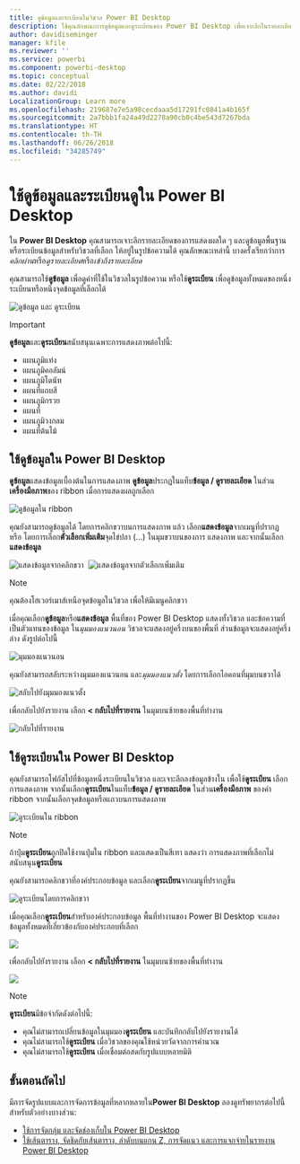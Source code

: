 ```yaml
---
title: ดูข้อมูลและระเบียนในวิชวล Power BI Desktop
description: ใช้คุณลักษณะการดูข้อมูลและดูระเบียนของ Power BI Desktop เพื่อเจาะลึกในรายละเอียด
author: davidiseminger
manager: kfile
ms.reviewer: ''
ms.service: powerbi
ms.component: powerbi-desktop
ms.topic: conceptual
ms.date: 02/22/2018
ms.author: davidi
LocalizationGroup: Learn more
ms.openlocfilehash: 219687e7e5a98cecdaaa5d17291fc0841a4b165f
ms.sourcegitcommit: 2a7bbb1fa24a49d2278a90cb0c4be543d7267bda
ms.translationtype: HT
ms.contentlocale: th-TH
ms.lasthandoff: 06/26/2018
ms.locfileid: "34285749"
---
```

# <a name="use-see-data-and-see-records-in-power-bi-desktop"></a>ใช้ดูข้อมูลและระเบียนดูใน Power BI Desktop
ใน **Power BI Desktop** คุณสามารถเจาะลึกรายละเอียดของการแสดงผลใด ๆ และดูข้อมูลพื้นฐานหรือระเบียนข้อมูลสำหรับวิชวลที่เลือก ให้อยู่ในรูปข้อความได้ คุณลักษณะเหล่านี้ บางครั้งเรียกว่าการ*คลิกผ่าน*หรือ*ดูรายละเอียด*หรือ*เข้าถึงรายละเอียด*

คุณสามารถใช้**ดูข้อมูล** เพื่อดูค่าที่ใช้ในวิชวลในรูปข้อความ หรือใช้**ดูระเบียน** เพื่อดูข้อมูลทั้งหมดของหนึ่งระเบียนหรือหนึ่งจุดข้อมูลที่เลือกได้ 

![ดูข้อมูล และ ดูระเบียน](media/desktop-see-data-see-records/see-data-record.png)

>[!IMPORTANT]
>**ดูข้อมูล**และ**ดูระเบียน**สนับสนุนเฉพาะการแสดงภาพต่อไปนี้:
>  - แผนภูมิแท่ง
>  - แผนภูมิคอลัมน์
>  - แผนภูมิโดนัท
>  - แผนที่แถบสี
>  - แผนภูมิกรวย
>  - แผนที่
>  - แผนภูมิวงกลม
>  - แผนที่ต้นไม้

## <a name="use-see-data-in-power-bi-desktop"></a>ใช้ดูข้อมูลใน Power BI Desktop

**ดูข้อมูล**แสดงข้อมูลเบื้องต้นในการแสดงภาพ **ดูข้อมูล**ประกฏในแท็บ**ข้อมูล / ดูรายละเอียด** ในส่วน**เครื่องมือภาพ**ของ ribbon เมื่อการแสดงผลถูกเลือก

![ดูข้อมูลใน ribbon](media/desktop-see-data-see-records/see-data1.png)

คุณยังสามารถดูข้อมูลได้ โดยการคลิกขวาบนการแสดงภาพ แล้ว เลือก**แสดงข้อมูล**จากเมนูที่ปรากฏ หรือ โดยการเลือก**ตัวเลือกเพิ่มเติม**จุดไข่ปลา (...) ในมุมขวาบนของการ แสดงภาพ และจากนั้นเลือก**แสดงข้อมูล**

![แสดงข้อมูลจากคลิกขวา](media/desktop-see-data-see-records/see-data2.png)&nbsp;&nbsp;![แสดงข้อมูลจากตัวเลือกเพิ่มเติม](media/desktop-see-data-see-records/see-data3.png)

> [!NOTE]
> คุณต้องโฮเวอร์เมาส์เหนือจุดข้อมูลในวิชวล เพื่อให้มีเมนูคลิกขวา

เมื่อคุณเลือก**ดูข้อมูล**หรือ**แสดงข้อมูล** พื้นที่ของ Power BI Desktop แสดงทั้งวิชวล และข้อความที่เป็นตัวแทนของข้อมูล ใน*มุมมองแนวนอน* วิชวลจะแสดงอยู่ครึ่งบนของพื้นที่ ส่วนข้อมูลจะแสดงอยู่ครึ่งล่าง ดังรูปต่อไปนี้ 

![มุมมองแนวนอน](media/desktop-see-data-see-records/see-data4a.png)

คุณยังสามารถสลับระหว่างมุมมองแนวนอน และ*มุมมองแนวตั้ง* โดยการเลือกไอคอนที่มุมบนขวาได้

![สลับไปยังมุมมองแนวตั้ง](media/desktop-see-data-see-records/see-data4.png)

เพื่อกลับไปยังรายงาน เลือก **< กลับไปที่รายงาน** ในมุมบนซ้ายของพื้นที่ทำงาน

![กลับไปที่รายงาน](media/desktop-see-data-see-records/see-data5.png)

## <a name="use-see-records-in-power-bi-desktop"></a>ใช้ดูระเบียนใน Power BI Desktop

คุณยังสามารถโฟกัสไปที่ข้อมูลหนึ่งระเบียนในวิชวล และเจาะลึกลงข้อมูลข้างใน เพื่อใช้**ดูระเบียน** เลือกการแสดงภาพ จากนั้นเลือก**ดูระเบียน**ในแท็บ**ข้อมูล / ดูรายละเอียด** ในส่วน**เครื่องมือภาพ** ของคำ ribbon จากนั้นเลือกจุดข้อมูลหรือแถวบนการแสดงภาพ 

![ดูระเบียนใน ribbon](media/desktop-see-data-see-records/see-record1.png)

> [!NOTE]
> ถ้าปุ่ม**ดูระเบียน**ถูกปิดใช้งานปุ่มใน ribbon และแสดงเป็นสีเทา แสดงว่า การแสดงภาพที่เลือกไม่สนับสนุน**ดูระเบียน**

คุณยังสามารถคลิกขวาที่องค์ประกอบข้อมูล และเลือก**ดูระเบียน**จากเมนูที่ปรากฏขึ้น

![ดูระเบียนโดยการคลิกขวา](media/desktop-see-data-see-records/see-record2.png)

เมื่อคุณเลือก**ดูระเบียน**สำหรับองค์ประกอบข้อมูล พื้นที่ทำงานของ Power BI Desktop จะแสดงข้อมูลทั้งหมดที่เกี่ยวข้องกับองค์ประกอบที่เลือก 

![](media/desktop-see-data-see-records/see-record3.png)

เพื่อกลับไปยังรายงาน เลือก **< กลับไปที่รายงาน** ในมุมบนซ้ายของพื้นที่ทำงาน

![](media/desktop-see-data-see-records/see-record4.png)

> [!NOTE]
>**ดูระเบียน**มีข้อจำกัดดังต่อไปนี้:
> - คุณไม่สามารถเปลี่ยนข้อมูลในมุมมอง**ดูระเบียน** และบันทึกกลับไปยังรายงานได้
> - คุณไม่สามารถใช้**ดูระเบียน** เมื่อวิชวลของคุณใช้หน่วยวัดจากการคำนวณ
> - คุณไม่สามารถใช้**ดูระเบียน** เมื่อเชื่อมต่อสดกับรูปแบบหลายมิติ

## <a name="next-steps"></a>ขั้นตอนถัดไป
มีการจัดรูปแบบและการจัดการข้อมูลที่หลากหลายใน**Power BI Desktop** ลองดูทรัพยากรต่อไปนี้สำหรับตัวอย่างบางส่วน:

* [ใช้การจัดกลุ่ม และจัดช่องเก็บใน Power BI Desktop](desktop-grouping-and-binning.md)
* [ใช้เส้นตาราง, จัดชิดกับเส้นตาราง, ลําดับบนแกน Z, การจัดแนว และการแจกจ่ายในรายงาน Power BI Desktop](desktop-gridlines-snap-to-grid.md)

